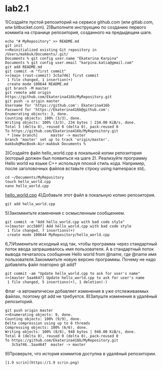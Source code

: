 # lab2.1
1)Создайте пустой репозиторий на сервисе github.com (или gitlab.com, или bitbucket.com).
2)Выполните инструкцию по созданию первого коммита на странице репозитория, созданного на предыдещем шаге.
```
echo "# MyRepository" >> README.md
git init
>>Reinitialized existing Git repository in /Users/makbuk/Documents/.git/
Documents % git config user.name "Ekaterina Karpina"
Documents % git config user.email "karpina.katia@gmail.com"
git add README.md
git commit -m "first commit"
>>[main (root-commit) 3c5a746] first commit
 1 file changed, 1 insertion(+)
 create mode 100644 README.md
git branch -M master
git remote add origin https://github.com/Ekaterina416b/MyRepository.git
git push -u origin master
Username for 'https://github.com': Ekaterina416b
Password for 'https://Ekaterina416b@github.com': 
Enumerating objects: 3, done.
Counting objects: 100% (3/3), done.
Writing objects: 100% (3/3), 234 bytes | 234.00 KiB/s, done.
Total 3 (delta 0), reused 0 (delta 0), pack-reused 0
To https://github.com/Ekaterina416b/MyRepository.git
 * [new branch]      master -> master
branch 'master' set up to track 'origin/master'.
makbuk@MacBook-Air-makbuk Documents % 
```
3)Создайте файл hello_world.cpp в локальной копии репозитория (который должен был появиться на шаге 2). Реализуйте программу Hello world на языке C++ используя плохой стиль кода. Например, после заголовочных файлов вставьте строку using namespace std;.
```
cd ~/Documents/MyRepository
touch hello_world.cpp
nano hello_world.cpp
```
[hello_world.cpp](hello_world.cpp)
4)Добавьте этот файл в локальную копию репозитория.
```
git add hello_world.cpp
```
5)Закоммитьте изменения с осмысленным сообщением.
```
git commit -m "Add hello_world.cpp with bad code style"
>>[master acc580f] Add hello_world.cpp with bad code style
 1 file changed, 7 insertions(+)
 create mode 100644 MyRepository/hello_world.cpp
```
6,7)Изменитьте исходный код так, чтобы программа через стандартный поток ввода запрашивалось имя пользователя. А в стандартный поток вывода печаталось сообщение Hello world from @name, где @name имя пользователя.Закоммитьте новую версию программы. Почему не надо добавлять файл повторно git add?
```
git commit -am "Update hello_world.cpp to ask for user's name"
>>[master 5aa4647] Update hello_world.cpp to ask for user's name
 1 file changed, 5 insertions(+), 1 deletion(-)
```
Флаг -a автоматически добавляет изменения в уже отслеживаемых файлах, поэтому git add не требуется.
8)Запуште изменения в удалёный репозиторий.
```
git push origin master
>>Enumerating objects: 9, done.
Counting objects: 100% (9/9), done.
Delta compression using up to 8 threads
Compressing objects: 100% (6/6), done.
Writing objects: 100% (8/8), 948 bytes | 948.00 KiB/s, done.
Total 8 (delta 0), reused 0 (delta 0), pack-reused 0
To https://github.com/Ekaterina416b/MyRepository.git
   3c5a746..5aa4647  master -> master
```
9)Проверьте, что история коммитов доступна в удалёный репозитории.
```
[1.9 scrin](https://1.9 scrin.png)
